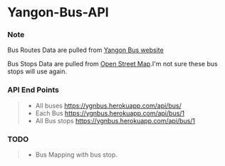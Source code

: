 # Yangon-Bus-API

### Note
Bus Routes Data are pulled from [Yangon Bus website](http://yangonbus.com/) 

Bus Stops Data are pulled from [Open Street Map](https://www.openstreetmap.org).I'm not sure these bus stops will use again.

### API End Points
 >* All buses https://ygnbus.herokuapp.com/api/bus/
 >* Each Bus https://ygnbus.herokuapp.com/api/bus/1 
 >* All Bus stops https://ygnbus.herokuapp.com/api/bus/1  

### TODO
>* Bus Mapping with bus stop.

